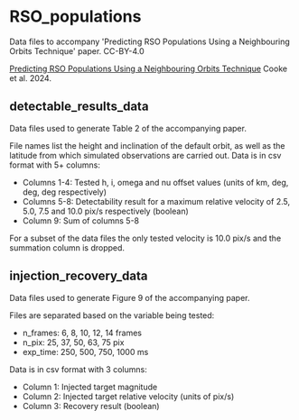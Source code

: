# RSO_populations
Data files to accompany 'Predicting RSO Populations Using a Neighbouring Orbits Technique' paper. CC-BY-4.0

[Predicting RSO Populations Using a Neighbouring Orbits Technique](https://arxiv.org) Cooke et al. 2024.

## detectable_results_data
Data files used to generate Table 2 of the accompanying paper.

File names list the height and inclination of the default orbit, as well as the latitude from which simulated observations are carried out. Data is in csv format with 5+ columns:
  - Columns 1-4: Tested h, i, omega and nu offset values (units of km, deg, deg, deg respectively)
  - Columns 5-8: Detectability result for a maximum relative velocity of 2.5, 5.0, 7.5 and 10.0 pix/s respectively (boolean)
  - Column 9: Sum of columns 5-8

For a subset of the data files the only tested velocity is 10.0 pix/s and the summation column is dropped.


## injection_recovery_data
Data files used to generate Figure 9 of the accompanying paper.

Files are separated based on the variable being tested:
  - n_frames: 6, 8, 10, 12, 14 frames
  - n_pix: 25, 37, 50, 63, 75 pix
  - exp_time: 250, 500, 750, 1000 ms

Data is in csv format with 3 columns:
  - Column 1: Injected target magnitude
  - Column 2: Injected target relative velocity (units of pix/s)
  - Column 3: Recovery result (boolean)

